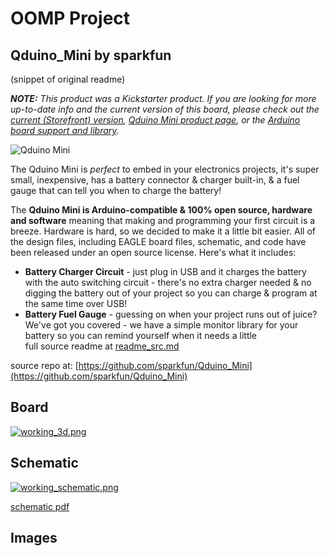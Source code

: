 # OOMP Project  
## Qduino_Mini  by sparkfun  
  
(snippet of original readme)  
  
***NOTE:*** *This product was a Kickstarter product. If you are looking for more up-to-date info and the current version of this board, please check out the [current (Storefront) version](https://github.com/sparkfun/Qduino_Mini_SFE), [Qduino Mini product page](https://www.sparkfun.com/products/13614), or the [Arduino board support and library](https://github.com/sparkfun/Arduino_Boards).*  
  
![Qduino Mini](https://github.com/MightyQ/Qduino_Mini/blob/master/Image/cover.jpg "Image")  
  
The Qduino Mini is *perfect* to embed in your electronics projects, it's super small, inexpensive, has a battery connector & charger built-in, & a fuel gauge that can tell you when to charge the battery!  
  
The **Qduino Mini is Arduino-compatible & 100% open source, hardware and software** meaning that making and programming your first circuit is a breeze.  Hardware is hard, so we decided to make it a little bit easier.  All of the design files, including EAGLE board files, schematic, and code have been released under an open source license.  Here's what it includes:  
  
* **Battery Charger Circuit** - just plug in USB and it charges the battery with the auto switching circuit - there's no extra charger needed & no digging the battery out of your project so you can charge & program at the same time over USB!  
* **Battery Fuel Gauge** - guessing on when your project runs out of juice?  We've got you covered - we have a simple monitor library for your battery so you can remind yourself when it needs a little  
  full source readme at [readme_src.md](readme_src.md)  
  
source repo at: [https://github.com/sparkfun/Qduino_Mini](https://github.com/sparkfun/Qduino_Mini)  
## Board  
  
[![working_3d.png](working_3d_600.png)](working_3d.png)  
## Schematic  
  
[![working_schematic.png](working_schematic_600.png)](working_schematic.png)  
  
[schematic pdf](working_schematic.pdf)  
## Images  
